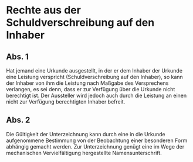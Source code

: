 # Rechte aus der Schuldverschreibung auf den Inhaber



## Abs. 1

 Hat jemand eine Urkunde ausgestellt, in der er dem Inhaber der Urkunde eine Leistung verspricht (Schuldverschreibung auf den Inhaber), so kann der Inhaber von ihm die Leistung nach Maßgabe des Versprechens verlangen, es sei denn, dass er zur Verfügung über die Urkunde nicht berechtigt ist. Der Aussteller wird jedoch auch durch die Leistung an einen nicht zur Verfügung berechtigten Inhaber befreit.

## Abs. 2

 Die Gültigkeit der Unterzeichnung kann durch eine in die Urkunde aufgenommene Bestimmung von der Beobachtung einer besonderen Form abhängig gemacht werden. Zur Unterzeichnung genügt eine im Wege der mechanischen Vervielfältigung hergestellte Namensunterschrift. 

